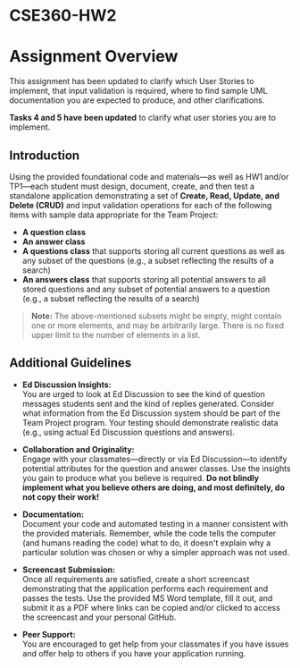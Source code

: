 # CSE360-HW2
# Assignment Overview

This assignment has been updated to clarify which User Stories to implement, that input validation is required, where to find sample UML documentation you are expected to produce, and other clarifications.

**Tasks 4 and 5 have been updated** to clarify what user stories you are to implement.

## Introduction

Using the provided foundational code and materials—as well as HW1 and/or TP1—each student must design, document, create, and then test a standalone application demonstrating a set of **Create, Read, Update, and Delete (CRUD)** and input validation operations for each of the following items with sample data appropriate for the Team Project:

- **A question class**
- **An answer class**
- **A questions class** that supports storing all current questions as well as any subset of the questions (e.g., a subset reflecting the results of a search)
- **An answers class** that supports storing all potential answers to all stored questions and any subset of potential answers to a question (e.g., a subset reflecting the results of a search)

> **Note:** The above-mentioned subsets might be empty, might contain one or more elements, and may be arbitrarily large. There is no fixed upper limit to the number of elements in a list.

## Additional Guidelines

- **Ed Discussion Insights:**  
  You are urged to look at Ed Discussion to see the kind of question messages students sent and the kind of replies generated. Consider what information from the Ed Discussion system should be part of the Team Project program. Your testing should demonstrate realistic data (e.g., using actual Ed Discussion questions and answers).

- **Collaboration and Originality:**  
  Engage with your classmates—directly or via Ed Discussion—to identify potential attributes for the question and answer classes. Use the insights you gain to produce what you believe is required. **Do not blindly implement what you believe others are doing, and most definitely, do not copy their work!**

- **Documentation:**  
  Document your code and automated testing in a manner consistent with the provided materials. Remember, while the code tells the computer (and humans reading the code) what to do, it doesn't explain why a particular solution was chosen or why a simpler approach was not used.

- **Screencast Submission:**  
  Once all requirements are satisfied, create a short screencast demonstrating that the application performs each requirement and passes the tests. Use the provided MS Word template, fill it out, and submit it as a PDF where links can be copied and/or clicked to access the screencast and your personal GitHub.

- **Peer Support:**  
  You are encouraged to get help from your classmates if you have issues and offer help to others if you have your application running.

